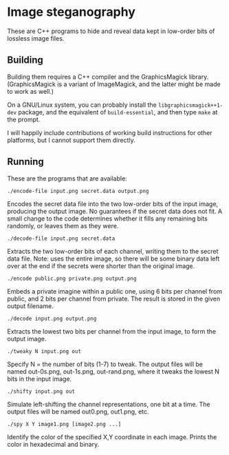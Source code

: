 # Image steganography

These are C++ programs to hide and reveal data kept in low-order bits of
lossless image files.

## Building

Building them requires a C++ compiler and the GraphicsMagick library.
(GraphicsMagick is a variant of ImageMagick, and the latter might be made to
work as well.)

On a GNU/Linux system, you can probably install the `libgraphicsmagick++1-dev`
package, and the equivalent of `build-essential`, and then type `make` at the
prompt.

I will happily include contributions of working build instructions for other
platforms, but I cannot support them directly.

## Running

These are the programs that are available:

`./encode-file input.png secret.data output.png`

Encodes the secret data file into the two low-order bits of the input image,
producing the output image. No guarantees if the secret data does not fit. A
small change to the code determines whether it fills any remaining bits
randomly, or leaves them as they were.

`./decode-file input.png secret.data`

Extracts the two low-order bits of each channel, writing them to the secret
data file. Note: uses the entire image, so there will be some binary data left
over at the end if the secrets were shorter than the original image.

`./encode public.png private.png output.png`

Embeds a private imagine within a public one, using 6 bits per channel from
public, and 2 bits per channel from private. The result is stored in the given
output filename.

`./decode input.png output.png`

Extracts the lowest two bits per channel from the input image, to form the
output image.

`./tweaky N input.png out`

Specify N = the number of bits (1-7) to tweak. The output files will be named
out-0s.png, out-1s.png, out-rand.png, where it tweaks the lowest N bits in the
input image.

`./shifty input.png out`

Simulate left-shifting the channel representations, one bit at a time. The
output files will be named out0.png, out1.png, etc.

`./spy X Y image1.png [image2.png ...]`

Identify the color of the specified X,Y coordinate in each image. Prints the
color in hexadecimal and binary.

